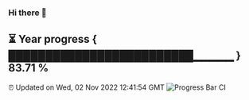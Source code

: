 ### Hi there 👋
⏳ Year progress { █████████████████████████▁▁▁▁▁ } 83.71 %
---
⏰ Updated on Wed, 02 Nov 2022 12:41:54 GMT
![Progress Bar CI](https://github.com/liununu/liununu/workflows/Progress%20Bar%20CI/badge.svg)
